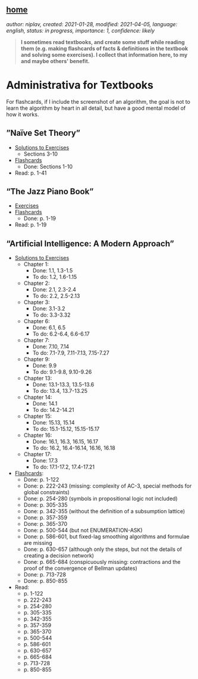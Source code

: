 [home](./index.md)
-------------------

*author: niplav, created: 2021-01-28, modified: 2021-04-05, language: english, status: in progress, importance: 1, confidence: likely*

> __I sometimes read textbooks, and create some stuff while reading
them (e.g. making flashcards of facts & definitions in the textbook
and solving some exercises). I collect that information here, to my and
maybe others' benefit.__

Administrativa for Textbooks
============================

For flashcards, if I include the screenshot of an algorithm, the goal
is not to learn the algorithm by heart in all detail, but have a good
mental model of how it works.

”Naïve Set Theory”
------------------

* [Solutions to Exercises](./nst_solutions.md)
	* Sections 3-10
* [Flashcards](./flash/naïve_set_theory.apkg)
	* Done: Sections 1-10
* Read: p. 1-41

“The Jazz Piano Book”
---------------------

* [Exercises](./tjpb_exercises.md)
* [Flashcards](./flash/the_jazz_piano_book.apkg)
	* Done: p. 1-19
* Read: p. 1-19

“Artificial Intelligence: A Modern Approach”
---------------------------------------------

* [Solutions to Exercises](./aima_solutions.md)
	* Chapter 1:
		* Done: 1.1, 1.3-1.5
		* To do: 1.2, 1.6-1.15
	* Chapter 2:
		* Done: 2.1, 2.3-2.4
		* To do: 2.2, 2.5-2.13
	* Chapter 3:
		* Done: 3.1-3.2
		* To do: 3.3-3.32
	* Chapter 6:
		* Done: 6.1, 6.5
		* To do: 6.2-6.4, 6.6-6.17
	* Chapter 7:
		* Done: 7.10, 7.14
		* To do: 7.1-7.9, 7.11-7.13, 7.15-7.27
	* Chapter 9:
		* Done: 9.9
		* To do: 9.1-9.8, 9.10-9.26
	* Chapter 13:
		* Done: 13.1-13.3, 13.5-13.6
		* To do: 13.4, 13.7-13.25
	* Chapter 14:
		* Done: 14.1
		* To do: 14.2-14.21
	* Chapter 15:
		* Done: 15.13, 15.14
		* To do: 15.1-15.12, 15.15-15.17
	* Chapter 16:
		* Done: 16.1, 16.3, 16.15, 16.17
		* To do: 16.2, 16.4-16.14, 16.16, 16.18
	* Chapter 17:
		* Done: 17.3
		* To do: 17.1-17.2, 17.4-17.21
* [Flashcards](./flash/artificial_intelligence_a_modern_approach.apkg):
	* Done: p. 1-122
	* Done: p. 222-243 (missing: complexity of AC-3, special methods for global constraints)
	* Done: p. 254-280 (symbols in propositional logic not included)
	* Done: p. 305-335
	* Done: p. 342-355 (without the definition of a subsumption lattice)
	* Done: p. 357-359
	* Done: p. 365-370
	* Done: p. 500-544 (but not ENUMERATION-ASK)
	* Done: p. 586-601, but fixed-lag smoothing algorithms and formulae are missing
	* Done: p. 630-657 (although only the steps, but not the details of creating a decision network)
	* Done: p. 665-684 (conspicuously missing: contractions and the proof of the convergence of Bellman updates)
	* Done: p. 713-728
	* Done: p. 850-855
* Read:
	* p. 1-122
	* p. 222-243
	* p. 254-280
	* p. 305-335
	* p. 342-355
	* p. 357-359
	* p. 365-370
	* p. 500-544
	* p. 586-601
	* p. 630-657
	* p. 665-684
	* p. 713-728
	* p. 850-855

